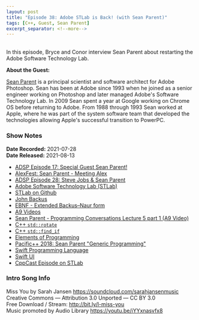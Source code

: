 ```yaml
---
layout: post
title: "Episode 38: Adobe STLab is Back! (with Sean Parent)"
tags: [C++, Guest, Sean Parent]
excerpt_separator: <!--more-->
---
```


<br>In this episode, Bryce and Conor interview Sean Parent about restarting the Adobe Software Technology Lab.

<!--more-->

**About the Guest:**

[Sean Parent](https://twitter.com/seanparent) is a principal scientist and software architect for Adobe Photoshop. Sean has been at Adobe since 1993 when he joined as a senior engineer working on Photoshop and later managed Adobe's Software Technology Lab. In 2009 Sean spent a year at Google working on Chrome OS before returning to Adobe. From 1988 through 1993 Sean worked at Apple, where he was part of the system software team that developed the technologies allowing Apple's successful transition to PowerPC.

### Show Notes

**Date Recorded:** 2021-07-28 <br>
**Date Released:** 2021-08-13

* [ADSP Episode 17: Special Guest Sean Parent!](https://adspthepodcast.com/2021/03/19/Episode-17.html)
* [AlexFest: Sean Parent - Meeting Alex](https://www.youtube.com/watch?v=1P_K4aGYSsw)
* [ADSP Episode 28: Steve Jobs & Sean Parent](https://adspthepodcast.com/2021/06/04/Episode-28.html)
* [Adobe Software Technology Lab (STLab)](https://stlab.cc/)
* [STLab on Github](https://github.com/stlab)
* [John Backus](https://en.wikipedia.org/wiki/John_Backus)
* [EBNF - Extended Backus–Naur form](https://en.wikipedia.org/wiki/Extended_Backus%E2%80%93Naur_form)
* [A9 Videos](https://www.youtube.com/channel/UCYEYhkwzNWRsUkTCpTmChCg)
* [Sean Parent - Programming Conversations Lecture 5 part 1 (A9 Video)](https://www.youtube.com/watch?v=IzNtM038JuI)
* [C++ `std::rotate`](https://en.cppreference.com/w/cpp/algorithm/rotate)
* [C++ `std::find_if`](https://en.cppreference.com/w/cpp/algorithm/find)
* [Elements of Programming](http://elementsofprogramming.com/)
* [Pacific++ 2018: Sean Parent "Generic Programming"](https://www.youtube.com/watch?v=iwJpxWHuZQY)
* [Swift Programming Language](https://developer.apple.com/swift/)
* [Swift UI](https://developer.apple.com/xcode/swiftui/)
* [CppCast Episode on STLab](https://cppcast.com/adobe-software-tech-lab/)

### Intro Song Info

Miss You by Sarah Jansen https://soundcloud.com/sarahjansenmusic<br>
Creative Commons — Attribution 3.0 Unported — CC BY 3.0<br>
Free Download / Stream: http://bit.ly/l-miss-you<br>
Music promoted by Audio Library https://youtu.be/iYYxnasvfx8<br>